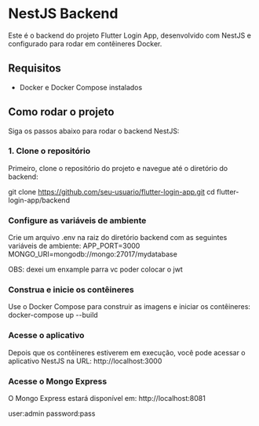 # NestJS Backend

Este é o backend do projeto Flutter Login App, desenvolvido com NestJS e configurado para rodar em contêineres Docker.

## Requisitos

- Docker e Docker Compose instalados

## Como rodar o projeto

Siga os passos abaixo para rodar o backend NestJS:

### 1. Clone o repositório

Primeiro, clone o repositório do projeto e navegue até o diretório do backend:


git clone https://github.com/seu-usuario/flutter-login-app.git
cd flutter-login-app/backend

### Configure as variáveis de ambiente
Crie um arquivo .env na raiz do diretório backend com as seguintes variáveis de ambiente:
APP_PORT=3000
MONGO_URI=mongodb://mongo:27017/mydatabase

OBS: dexei um enxample parra vc poder colocar o jwt

### Construa e inicie os contêineres
Use o Docker Compose para construir as imagens e iniciar os contêineres:
docker-compose up --build

### Acesse o aplicativo
Depois que os contêineres estiverem em execução, você pode acessar o aplicativo NestJS na URL:
http://localhost:3000

### Acesse o Mongo Express
O Mongo Express estará disponível em:
http://localhost:8081

user:admin
password:pass